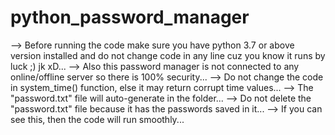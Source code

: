 # python_password_manager

   --> Before running the code make sure you have python 3.7 or above version installed and do not change code in any line cuz you know it runs
       by luck ;) jk xD... 
   --> Also this password manager is not connected to any online/offline server so there is  100% security...
   --> Do not change the code in system_time() function, else it may return corrupt time values... 
   --> The "password.txt" file will auto-generate in the folder...
   --> Do not delete the "password.txt"  file because it has the passwords saved in it...
   --> If you can see this, then the code will run smoothly... 
